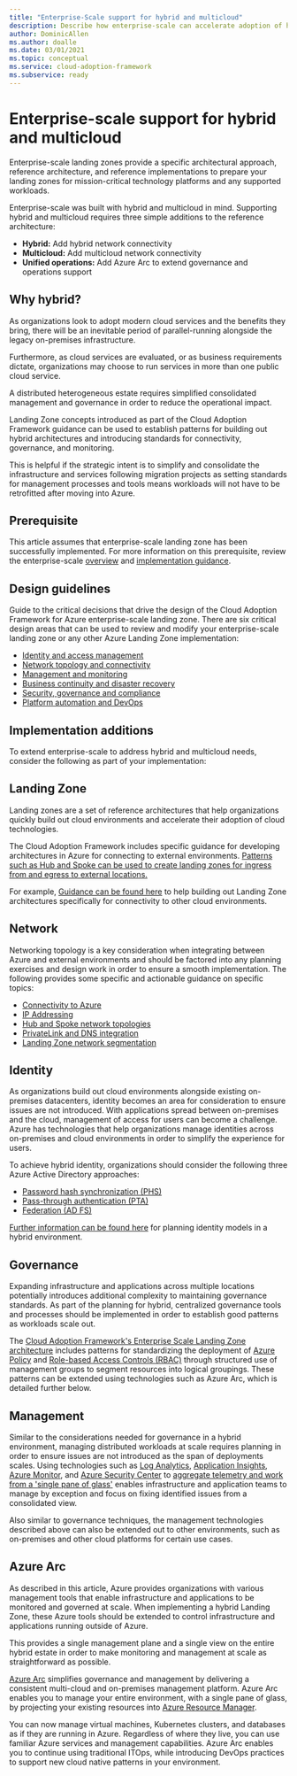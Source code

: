 ```yaml
---
title: "Enterprise-Scale support for hybrid and multicloud"
description: Describe how enterprise-scale can accelerate adoption of hybrid or multi-cloud architectures.
author: DominicAllen
ms.author: doalle
ms.date: 03/01/2021
ms.topic: conceptual
ms.service: cloud-adoption-framework
ms.subservice: ready
---
```


# Enterprise-scale support for hybrid and multicloud
  
Enterprise-scale landing zones provide a specific architectural approach, reference architecture, and reference implementations to prepare your landing zones for mission-critical technology platforms and any supported workloads.

Enterprise-scale was built with hybrid and multicloud in mind. Supporting hybrid and multicloud requires three simple additions to the reference architecture:

- **Hybrid:** Add hybrid network connectivity
- **Multicloud:** Add multicloud network connectivity
- **Unified operations:** Add Azure Arc to extend governance and operations support

## Why hybrid?

As organizations look to adopt modern cloud services and the benefits they bring, there will be an inevitable period of parallel-running alongside the legacy on-premises infrastructure.

Furthermore, as cloud services are evaluated, or as business requirements dictate, organizations may choose to run services in more than one public cloud service.

A distributed heterogeneous estate requires simplified consolidated management and governance in order to reduce the operational impact.

Landing Zone concepts introduced as part of the Cloud Adoption Framework guidance can be used to establish patterns for building out hybrid architectures and introducing standards for connectivity, governance, and monitoring.

This is helpful if the strategic intent is to simplify and consolidate the infrastructure and services following migration projects as setting standards for management processes and tools means workloads will not have to be retrofitted after moving into Azure.

## Prerequisite

This article assumes that enterprise-scale landing zone has been successfully implemented. For more information on this prerequisite, review the enterprise-scale [overview](../../ready/enterprise-scale/index.md) and [implementation guidance](../../ready/enterprise-scale/implementation.md).

## Design guidelines

Guide to the critical decisions that drive the design of the Cloud Adoption Framework for Azure enterprise-scale landing zone. There are six critical design areas that can be used to review and modify your enterprise-scale landing zone or any other Azure Landing Zone implementation:

- [Identity and access management](../../ready/enterprise-scale/identity-and-access-management.md)
- [Network topology and connectivity](../../ready/enterprise-scale/network-topology-and-connectivity.md)
- [Management and monitoring](../../ready/enterprise-scale/management-and-monitoring.md)
- [Business continuity and disaster recovery](../../ready/enterprise-scale/business-continuity-and-disaster-recovery.md)
- [Security, governance and compliance](../../ready/enterprise-scale/security-governance-and-compliance.md)
- [Platform automation and DevOps](../../ready/enterprise-scale/platform-automation-and-devops.md)

## Implementation additions

To extend enterprise-scale to address hybrid and multicloud needs, consider the following as part of your implementation:

## Landing Zone

Landing zones are a set of reference architectures that help organizations quickly build out cloud environments and accelerate their adoption of cloud technologies.

The Cloud Adoption Framework includes specific guidance for developing architectures in Azure for connecting to external environments. [Patterns such as Hub and Spoke can be used to create landing zones for ingress from and egress to external locations.](../../ready/enterprise-scale/implementation.md)

For example, [Guidance can be found here](../../ready/azure-best-practices/connectivity-to-other-providers.md) to help building out Landing Zone architectures specifically for connectivity to other cloud environments.

## Network

Networking topology is a key consideration when integrating between Azure and external environments and should be factored into any planning exercises and design work in order to ensure a smooth implementation.
The following provides some specific and actionable guidance on specific topics:

- [Connectivity to Azure](../../ready/azure-best-practices/connectivity-to-azure.md)
- [IP Addressing](../../ready/azure-best-practices/plan-for-ip-addressing.md)
- [Hub and Spoke network topologies](../../ready/azure-best-practices/hub-spoke-network-topology.md)
- [PrivateLink and DNS integration](../../ready/azure-best-practices/private-link-and-dns-integration-at-scale.md)
- [Landing Zone network segmentation](../../ready/azure-best-practices/plan-for-landing-zone-network-segmentation.md)

## Identity

As organizations build out cloud environments alongside existing on-premises datacenters, identity becomes an area for consideration to ensure issues are not introduced.
With applications spread between on-premises and the cloud, management of access for users can become a challenge.
Azure has technologies that help organizations manage identities across on-premises and cloud environments in order to simplify the experience for users.

To achieve hybrid identity, organizations should consider the following three Azure Active Directory approaches:

- [Password hash synchronization (PHS)](/azure/active-directory/hybrid/whatis-phs)
- [Pass-through authentication (PTA)](/azure/active-directory/hybrid/how-to-connect-pta)
- [Federation (AD FS)](/azure/active-directory/hybrid/whatis-fed)

[Further information can be found here](/azure/active-directory/hybrid/whatis-hybrid-identity)  for planning identity models in a hybrid environment.

## Governance

Expanding infrastructure and applications across multiple locations potentially introduces additional complexity to maintaining governance standards.
As part of the planning for hybrid, centralized governance tools and processes should be implemented in order to establish good patterns as workloads scale out.

The [Cloud Adoption Framework's Enterprise Scale Landing Zone architecture](../../ready/enterprise-scale/architecture.md) includes patterns for standardizing the deployment of [Azure Policy](/azure/governance/policy/overview) and [Role-based Access Controls (RBAC)](../../ready/azure-setup-guide/manage-access.md) through structured use of management groups to segment resources into logical groupings.
These patterns can be extended using technologies such as Azure Arc, which is detailed further below.

## Management

Similar to the considerations needed for governance in a hybrid environment, managing distributed workloads at scale requires planning in order to ensure issues are not introduced as the span of deployments scales.
Using technologies such as [Log Analytics](/azure/azure-monitor/log-query/log-analytics-overview), [Application Insights](/azure/azure-monitor/app/app-insights-overview), [Azure Monitor](https://azure.microsoft.com/services/monitor/#features), and [Azure Security Center](/azure/security-center/) to [aggregate telemetry and work from a 'single pane of glass'](../../manage/azure-management-guide/inventory.md?tabs=AzureServiceHealth%2CLog-Analytics%2CAzure-Monitor%2CConfigure-solutions) enables infrastructure and application teams to manage by exception and focus on fixing identified issues from a consolidated view.  

Also similar to governance techniques, the management technologies described above can also be extended out to other environments, such as on-premises and other cloud platforms for certain use cases.

## Azure Arc

As described in this article, Azure provides organizations with various management tools that enable infrastructure and applications to be monitored and governed at scale.
When implementing a hybrid Landing Zone, these Azure tools should be extended to control infrastructure and applications running outside of Azure.

This provides a single management plane and a single view on the entire hybrid estate in order to make monitoring and management at scale as straightforward as possible.

[Azure Arc](/azure/azure-arc/) simplifies governance and management by delivering a consistent multi-cloud and on-premises management platform.
Azure Arc enables you to manage your entire environment, with a single pane of glass, by projecting your existing resources into [Azure Resource Manager](/azure/azure-resource-manager/management/overview#:~:text=Azure%20Resource%20Manager%20is%20the%20deployment%20and%20management,Manager%20templates%20(ARM%20templates),%20see%20the%20template).

You can now manage virtual machines, Kubernetes clusters, and databases as if they are running in Azure. Regardless of where they live, you can use familiar Azure services and management capabilities. Azure Arc enables you to continue using traditional ITOps, while introducing DevOps practices to support new cloud native patterns in your environment.